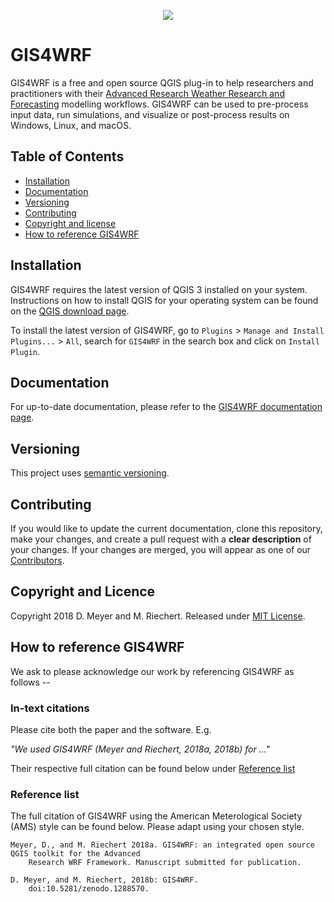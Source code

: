 <p align="center"><img src="https://github.com/GIS4WRF/gis4wrf-docs/blob/master/images/gis4wrf.png"></p>

# GIS4WRF
GIS4WRF is a free and open source QGIS plug-in to help researchers and practitioners with their [Advanced Research Weather Research and Forecasting](https://www.mmm.ucar.edu/weather-research-and-forecasting-model) modelling workflows. GIS4WRF can be used to pre-process input data, run simulations, and visualize or post-process results on Windows, Linux, and macOS.

## Table of Contents
- [Installation](#installation)
- [Documentation](#documentation)
- [Versioning](#versioning)
- [Contributing](#contributing)
- [Copyright and license](#copyright-and-licence)
- [How to reference GIS4WRF](#how-to-reference-gis4wrf)

## Installation
GIS4WRF requires the latest version of QGIS 3 installed on your system. Instructions on how to install QGIS for your operating system can be found on the [QGIS download page](https://qgis.org/en/site/forusers/download.html). 

To install the latest version of GIS4WRF, go to `Plugins` > `Manage and Install Plugins...` > `All`, search for `GIS4WRF` in the search box and click on `Install Plugin`.

## Documentation
For up-to-date documentation, please refer to the [GIS4WRF documentation page](https://github.com/GIS4WRF/gis4wrf-docs).

## Versioning

This project uses [semantic versioning](https://semver.org/).

## Contributing
If you would like to update the current documentation, clone this repository, make your changes, and create a pull request with a **clear description** of your changes. If your changes are merged, you will appear as one of our [Contributors](https://github.com/GIS4WRF/gis4wrf/graphs/contributors).

## Copyright and Licence
Copyright 2018 D. Meyer and M. Riechert.
Released under [MIT License](LICENSE.txt).

## How to reference GIS4WRF 
We ask to please acknowledge our work by referencing GIS4WRF as follows --


### In-text citations 

Please cite both the paper and the software. E.g.

*"We used GIS4WRF (Meyer and Riechert, 2018a, 2018b) for ..."*

Their respective full citation can be found below under [Reference list](#reference-list) 

### Reference list

The full citation of GIS4WRF using the American Meterological Society (AMS) style can be found below. Please adapt using your chosen style.

```
Meyer, D., and M. Riechert 2018a. GIS4WRF: an integrated open source QGIS toolkit for the Advanced 
    Research WRF Framework. Manuscript submitted for publication.

D. Meyer, and M. Riechert, 2018b: GIS4WRF. 
    doi:10.5281/zenodo.1288570.
```